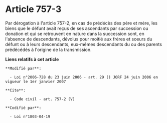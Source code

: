 # Article 757-3

Par dérogation à l'article 757-2, en cas de prédécès des père et mère, les biens que le défunt avait reçus de ses ascendants
par succession ou donation et qui se retrouvent en nature dans la succession sont, en l'absence de descendants, dévolus pour
moitié aux frères et soeurs du défunt ou à leurs descendants, eux-mêmes descendants du ou des parents prédécédés à l'origine
de la transmission.

**Liens relatifs à cet article**

	**Modifié par**:

	  - Loi n°2006-728 du 23 juin 2006 - art. 29 () JORF 24 juin 2006 en vigueur le 1er janvier 2007

	**Cite**:

	  - Code civil - art. 757-2 (V)

	**Codifié par**:

	  - Loi n°1803-04-19
